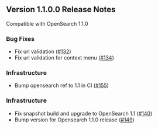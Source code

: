 ## Version 1.1.0.0 Release Notes

Compatible with OpenSearch 1.1.0

### Bug Fixes
* Fix url validation ([#132](https://github.com/opensearch-project/dashboards-reports/pull/132))
* Fix url validation for context menu ([#134](https://github.com/opensearch-project/dashboards-reports/pull/134))

### Infrastructure
* Bump opensearch ref to 1.1 in CI ([#155](https://github.com/opensearch-project/dashboards-reports/pull/155))

### Infrastructure
* Fix snapshot build and upgrade to OpenSearch 1.1 ([#140](https://github.com/opensearch-project/dashboards-reports/pull/140))
* Bump version for Opensearch 1.1.0 release ([#149](https://github.com/opensearch-project/dashboards-reports/pull/149))
